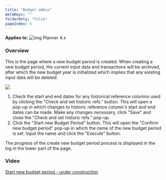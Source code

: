 ```yaml
---
title: "Budget admin"
metaKeys: ""
folderOnly: "false"
pageIndex: 6
---
```


**Applies to:** ![img](https://profitbasedocs.blob.core.windows.net/icons/yes-icon.png) Planner 4.x

### Overview
This is the page where a new budget period is created. When creating a new budget period, the current input data and transactions will be archived, after which the new budget year is initialized which implies that any existing input data will be deleted.
<br/>

![](https://profitbasedocs.blob.core.windows.net/plannerimages/budgetyear.JPG)

1. Check the start and end dates for any historical reference columns used by clicking the "Check and set historic refs." button. This will open a pop-up in which changes to historic reference column's start and end dates can be made. Make any changes necessary, click "Save" and close the "Check and set historic refs." pop-up.<br/>
2. Click the "Start new Budget Period" button. This will open the "Confirm new budget period" pop-up in which the name of the new budget period is set. Input the name and click the "Execute" button.<br/>

The progress of the create new budget period process is displayed in the log in the lower part of the page.

### Video
[Start new budget period - under construction](#)

<br/>

